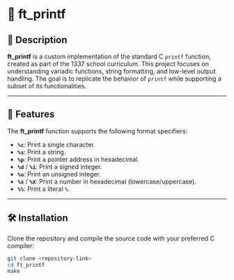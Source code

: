 
# 📌 ft_printf

## 📝 Description

**ft_printf** is a custom implementation of the standard C `printf` function, created as part of the 1337 school curriculum. This project focuses on understanding variadic functions, string formatting, and low-level output handling. The goal is to replicate the behavior of `printf` while supporting a subset of its functionalities.

---

## 🚀 Features

The **ft_printf** function supports the following format specifiers:

- **`%c`**: Print a single character.
- **`%s`**: Print a string.
- **`%p`**: Print a pointer address in hexadecimal.
- **`%d`** / **`%i`**: Print a signed integer.
- **`%u`**: Print an unsigned integer.
- **`%x`** / **`%X`**: Print a number in hexadecimal (lowercase/uppercase).
- **`%%`**: Print a literal `%`.

---

## 🛠️ Installation

Clone the repository and compile the source code with your preferred C compiler:

```bash
git clone <repository-link>
cd ft_printf
make
